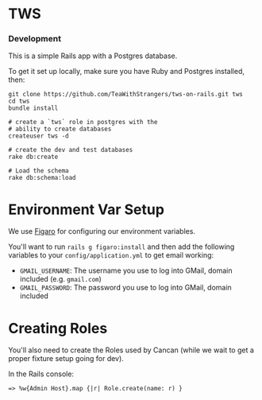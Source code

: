 # TWS

### Development

This is a simple Rails app with a Postgres database.

To get it set up locally, make sure you have Ruby and Postgres
installed, then:


```
git clone https://github.com/TeaWithStrangers/tws-on-rails.git tws
cd tws
bundle install

# create a `tws` role in postgres with the
# ability to create databases
createuser tws -d

# create the dev and test databases
rake db:create

# Load the schema
rake db:schema:load
```

# Environment Var Setup

We use [Figaro][1] for configuring our environment variables.

You'll want to run `rails g figaro:install` and then add the following variables
to your `config/application.yml` to get email working:

* `GMAIL_USERNAME`: The username you use to log into GMail, domain included
  (e.g. `gmail.com`)
* `GMAIL_PASSWORD`: The password you use to log into GMail, domain included

# Creating Roles

You'll also need to create the Roles used by Cancan (while we wait to get a
proper fixture setup going for dev). 

In the Rails console:

```
=> %w{Admin Host}.map {|r| Role.create(name: r) }
```

[1]:https://github.com/laserlemon/figaro
